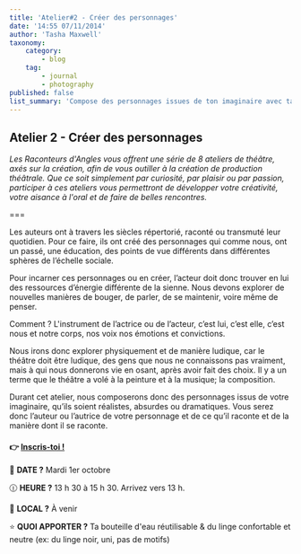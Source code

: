 ```yaml
---
title: 'Atelier#2 - Créer des personnages'
date: '14:55 07/11/2014'
author: 'Tasha Maxwell'
taxonomy:
    category:
        - blog
    tag:
        - journal
        - photography
published: false
list_summary: 'Compose des personnages issues de ton imaginaire avec ta voix, ton corps, tes émotions et tes convictions.'
---
```


## Atelier 2 - Créer des personnages

_Les Raconteurs d'Angles vous offrent une série de 8 ateliers de théâtre, axés sur la création, afin de vous outiller à la création de production théâtrale.
Que ce soit simplement par curiosité, par plaisir ou par passion, participer à ces ateliers vous permettront de développer votre créativité, votre aisance à l'oral et de faire de belles rencontres._

===

Les auteurs ont à travers les siècles répertorié, raconté ou transmuté leur quotidien. Pour ce faire, ils ont créé des personnages qui comme nous, ont un passé, une éducation, des points de vue différents dans différentes sphères de l’échelle sociale.

Pour incarner ces personnages ou en créer, l’acteur doit donc trouver en lui des ressources d’énergie différente de la sienne. Nous devons explorer de nouvelles manières de bouger, de parler, de se maintenir, voire même de penser.

Comment ? L'instrument de l’actrice ou de l’acteur, c’est lui, c’est elle, c’est nous et notre corps, nos voix nos émotions et convictions.

Nous irons donc explorer physiquement et de manière ludique, car le théâtre doit être ludique, des gens que nous ne connaissons pas vraiment, mais à qui nous donnerons vie en osant, après avoir fait des choix. Il y a un terme que le théâtre a volé à la peinture et à la musique; la composition.

Durant cet atelier, nous composerons donc des personnages issus de votre imaginaire, qu’ils soient réalistes, absurdes ou dramatiques. Vous serez donc l’auteur ou l’autrice de votre personnage et de ce qu’il raconte et de la manière dont il se raconte.

#### 👉 [Inscris-toi !](https://lepointdevente.com/billets/kbg241001001)
📆 **DATE ?** Mardi 1er octobre

🕧 **HEURE ?** 13 h 30 à 15 h 30. Arrivez vers 13 h.

📍 **LOCAL ?** À venir

⭐ **QUOI APPORTER ?** Ta bouteille d'eau réutilisable & du linge confortable et neutre (ex: du linge noir, uni, pas de motifs)